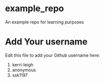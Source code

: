 # example_repo
An example repo for learning purposes
# Add Your username
Edit this file to add your Github username here:
1. kerri-leigh
2. anonymous
3. ssk1197
